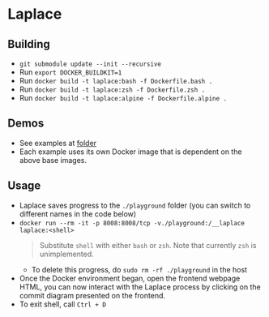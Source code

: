 # Laplace

## Building
- `git submodule update --init --recursive`
- Run `export DOCKER_BUILDKIT=1`
- Run `docker build -t laplace:bash -f Dockerfile.bash .`
- Run `docker build -t laplace:zsh -f Dockerfile.zsh .`
- Run `docker build -t laplace:alpine -f Dockerfile.alpine .`
<!-- - `mkdir build`, `cd build`, `cmake ..`, `make -j` -->

## Demos
- See examples at [folder](./examples/)
- Each example uses its own Docker image that is dependent on the above base images.

## Usage
- Laplace saves progress to the `./playground` folder (you can switch to different names in the code below)
- `docker run --rm -it -p 8008:8008/tcp -v./playground:/__laplace laplace:<shell>`
  > Substitute `shell` with either `bash` or `zsh`. Note that currently `zsh` is unimplemented.
  - To delete this progress, do `sudo rm -rf ./playground` in the host
- Once the Docker environment began, open the frontend webpage HTML, you can now interact with the Laplace process by clicking on the
  commit diagram presented on the frontend.
- To exit shell, call `Ctrl + D`